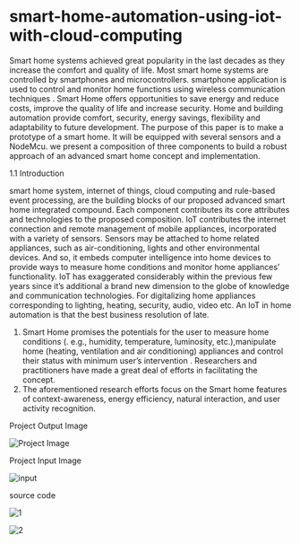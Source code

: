 # smart-home-automation-using-iot-with-cloud-computing
Smart home systems achieved great popularity in the last decades as they increase the comfort
and quality of life. Most smart home systems are controlled by smartphones and microcontrollers.
smartphone application is used to control and monitor home functions using wireless communication
techniques . Smart Home offers opportunities to save energy and reduce costs, improve the quality of
life and increase security. Home and building automation provide comfort, security, energy savings,
flexibility and adaptability to future development. The purpose of this paper is to make a prototype of
a smart home. It will be equipped with several sensors and a NodeMcu. we present a composition of
three components to build a robust approach of an advanced smart home concept and implementation.

1.1 Introduction

smart home system, internet of things, cloud computing and rule-based event processing, are the building blocks of our proposed advanced smart home integrated compound. Each component contributes its core attributes and technologies to the proposed composition. IoT contributes the internet connection and remote management of mobile appliances, incorporated with a variety of sensors. Sensors may be attached to home related appliances, such as air-conditioning, lights and other environmental devices. And so, it embeds computer intelligence into home devices to provide ways to measure home conditions and monitor home appliances’ functionality. IoT has exaggerated considerably within the previous few years since it’s additional a brand new dimension to the globe of knowledge and communication technologies. For digitalizing home appliances corresponding to lighting, heating, security, audio, video etc. An IoT in home automation is that the best business resolution of late.
1. Smart Home promises the potentials for the user to measure home conditions (. e.g., humidity, temperature, luminosity, etc.),manipulate home (heating, ventilation and air conditioning) appliances and control their status with minimum user’s intervention . Researchers and practitioners have made a great deal of efforts in facilitating the concept.
2. The aforementioned research efforts focus on the Smart home features of context-awareness, energy efficiency, natural interaction, and user activity recognition.

Project Output Image

![Project Image](https://user-images.githubusercontent.com/70066441/205474050-095cc2b1-b6d6-4683-9fe8-6db428a49b98.jpg)

Project Input Image

![input](https://user-images.githubusercontent.com/70066441/205474390-d4d0c0c3-3b8a-448e-bf40-debcc9cf0e5c.jpg)

source code

![1](https://user-images.githubusercontent.com/70066441/205474092-9034eb94-8aed-42d8-89be-bc7f51ae7d9e.jpg)

![2](https://user-images.githubusercontent.com/70066441/205474137-7c35fcf1-4c7a-4354-9d2a-c4743a2e7ecd.jpg)


